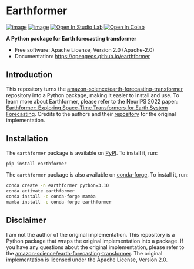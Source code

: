 # Earthformer

[![image](https://img.shields.io/pypi/v/earthformer.svg)](https://pypi.python.org/pypi/earthformer)
[![image](https://img.shields.io/conda/vn/conda-forge/earthformer.svg)](https://anaconda.org/conda-forge/earthformer)
[![Open In Studio Lab](https://studiolab.sagemaker.aws/studiolab.svg)](https://studiolab.sagemaker.aws/import/github/opengeos/earthformer/blob/main/docs/examples/earthnet2021.ipynb)
[![Open In Colab](https://colab.research.google.com/assets/colab-badge.svg)](https://colab.research.google.com/github/opengeos/earthformer/blob/main/docs/examples/earthnet2021.ipynb)

**A Python package for Earth forecasting transformer**

-   Free software: Apache License, Version 2.0 (Apache-2.0)
-   Documentation: <https://opengeos.github.io/earthformer>

## Introduction

This repository turns the [amazon-science/earth-forecasting-transformer](https://github.com/amazon-science/earth-forecasting-transformer) repository into a Python package, making it easier to install and use. To learn more about Earthformer, please refer to the NeurIPS 2022 paper: [Earthformer: Exploring Space-Time Transformers for Earth System Forecasting](https://www.amazon.science/publications/earthformer-exploring-space-time-transformers-for-earth-system-forecasting). Credits to the authors and their [repository](https://github.com/amazon-science/earth-forecasting-transformer) for the original implementation.

## Installation

The `earthformer` package is available on [PyPI](https://pypi.org/project/earthformer). To install it, run:

```bash
pip install earthformer
```

The `earthformer` package is also available on [conda-forge](https://anaconda.org/conda-forge/earthformer). To install it, run:

```bash
conda create -n earthformer python=3.10
conda activate earthformer
conda install -c conda-forge mamba
mamba install -c conda-forge earthformer
```

## Disclaimer

I am not the author of the original implementation. This repository is a Python package that wraps the original implementation into a package. If you have any questions about the original implementation, please refer to the [amazon-science/earth-forecasting-transformer](https://github.com/amazon-science/earth-forecasting-transformer). The original implementation is licensed under the Apache License, Version 2.0.
